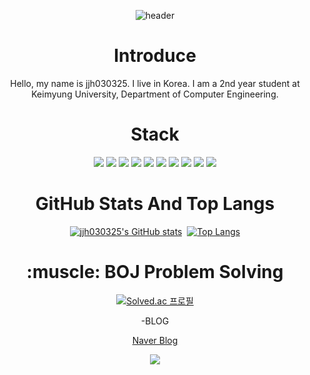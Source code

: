 <div align="center">

  ![header](https://capsule-render.vercel.app/api?type=waving&text=Hello%20World)

  <h1>Introduce</h1>
  
  Hello, my name is jjh030325. I live in Korea. I am a 2nd year student at Keimyung University, Department of Computer Engineering.

  <h1>Stack</h1>

  <img src="https://img.shields.io/badge/C-A8B9CC?style=for-the-badge&logo=c&logoColor=white">
  <img src="https://img.shields.io/badge/C++-00599C?style=for-the-badge&logo=cplusplus&logoColor=white">

  <img src="https://img.shields.io/badge/Python-3776AB?style=for-the-badge&logo=Python&logoColor=white">

  <img src="https://img.shields.io/badge/Java_Scripts-F7DF1E?style=for-the-badge&logo=javascript&logoColor=white">
  <img src="https://img.shields.io/badge/CSS-1572B6?style=for-the-badge&logo=css3&logoColor=white">
  <img src="https://img.shields.io/badge/HTML-E34F26?style=for-the-badge&logo=html5&logoColor=white">

  <img src="https://img.shields.io/badge/GitHub-181717?style=for-the-badge&logo=github&logoColor=white">
  <img src="https://img.shields.io/badge/Git-F05032?style=for-the-badge&logo=git&logoColor=white">
  
  <img src="https://img.shields.io/badge/Unity-000000?style=for-the-badge&logo=unity&logoColor=white">

  <img src="https://img.shields.io/badge/Linux-FCC624?style=for-the-badge&logo=linux&logoColor=white">
  
  <h1>GitHub Stats And Top Langs</h1>
  
  [![jjh030325's GitHub stats](https://github-readme-stats.vercel.app/api?username=jjh030325&count-private=true&theme=dark)](https://github.com/jjh030325/github-readme-stats)
﻿  [![Top Langs](https://github-readme-stats.vercel.app/api/top-langs/?username=jjh030325&langs_count=10&layout=compact&theme=dark)](https://github.com/jjh030325/jjh030325)

  <h1>:muscle: BOJ Problem Solving </h1>

  [![Solved.ac
  프로필](http://mazassumnida.wtf/api/v2/generate_badge?boj=wpqlks7)](https://solved.ac/wpqlks7)

  -BLOG

  [Naver Blog](https://blog.naver.com/wpqlks7)

  <img src="https://capsule-render.vercel.app/api?type=waving&height=300&section=footer"/>
</div>

